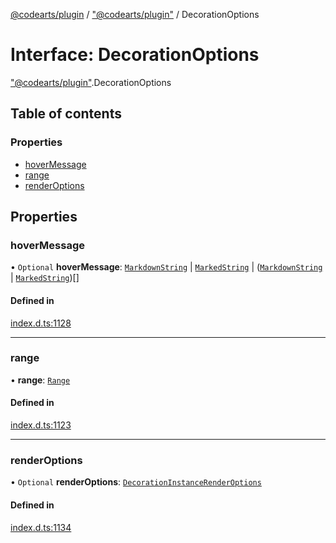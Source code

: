 [@codearts/plugin](../README.md) / ["@codearts/plugin"](../modules/_codearts_plugin_.md) / DecorationOptions

# Interface: DecorationOptions

["@codearts/plugin"](../modules/_codearts_plugin_.md).DecorationOptions

## Table of contents

### Properties

- [hoverMessage](codearts_plugin_.DecorationOptions.md#hovermessage)
- [range](codearts_plugin_.DecorationOptions.md#range)
- [renderOptions](codearts_plugin_.DecorationOptions.md#renderoptions)

## Properties

### hoverMessage

• `Optional` **hoverMessage**: [`MarkdownString`](../classes/codearts_plugin_.MarkdownString.md) \| [`MarkedString`](../modules/_codearts_plugin_.md#markedstring) \| ([`MarkdownString`](../classes/codearts_plugin_.MarkdownString.md) \| [`MarkedString`](../modules/_codearts_plugin_.md#markedstring))[]

#### Defined in

[index.d.ts:1128](https://github.com/huaweicloud/cloudide-plugin-api/blob/84e382d/index.d.ts#L1128)

___

### range

• **range**: [`Range`](../classes/codearts_plugin_.Range.md)

#### Defined in

[index.d.ts:1123](https://github.com/huaweicloud/cloudide-plugin-api/blob/84e382d/index.d.ts#L1123)

___

### renderOptions

• `Optional` **renderOptions**: [`DecorationInstanceRenderOptions`](codearts_plugin_.DecorationInstanceRenderOptions.md)

#### Defined in

[index.d.ts:1134](https://github.com/huaweicloud/cloudide-plugin-api/blob/84e382d/index.d.ts#L1134)
